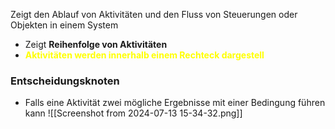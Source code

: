 Zeigt den Ablauf von Aktivitäten und den Fluss von Steuerungen oder Objekten in einem System
- Zeigt **Reihenfolge von Aktivitäten**
- <span style="color:#ffff00">**Aktivitäten werden innerhalb einem Rechteck dargestell**</span>
### Entscheidungsknoten
- Falls eine Aktivität zwei mögliche Ergebnisse mit einer Bedingung führen kann
![[Screenshot from 2024-07-13 15-34-32.png]]
